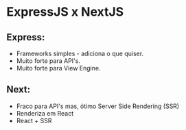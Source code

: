 # ExpressJS x NextJS

## Express:
- Frameworks simples - adiciona o que quiser.
- Muito forte para API's.
- Muito forte para View Engine.

## Next:
- Fraco para API's mas, ótimo Server Side Rendering (SSR)
- Renderiza em React
- React + SSR